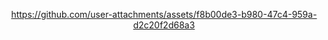 <div align="center">

https://github.com/user-attachments/assets/f8b00de3-b980-47c4-959a-d2c20f2d68a3
</div>
